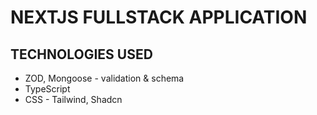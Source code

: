 # NEXTJS FULLSTACK APPLICATION

## TECHNOLOGIES USED 
- ZOD, Mongoose - validation & schema
- TypeScript
- CSS - Tailwind, Shadcn